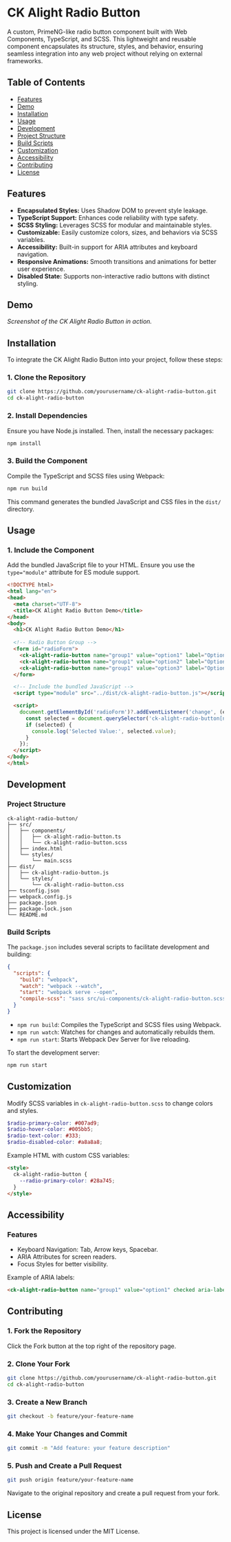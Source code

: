 # CK Alight Radio Button

A custom, PrimeNG-like radio button component built with Web Components, TypeScript, and SCSS. This lightweight and reusable component encapsulates its structure, styles, and behavior, ensuring seamless integration into any web project without relying on external frameworks.

## Table of Contents
- [Features](#features)
- [Demo](#demo)
- [Installation](#installation)
- [Usage](#usage)
- [Development](#development)
- [Project Structure](#project-structure)
- [Build Scripts](#build-scripts)
- [Customization](#customization)
- [Accessibility](#accessibility)
- [Contributing](#contributing)
- [License](#license)

## Features
- **Encapsulated Styles:** Uses Shadow DOM to prevent style leakage.
- **TypeScript Support:** Enhances code reliability with type safety.
- **SCSS Styling:** Leverages SCSS for modular and maintainable styles.
- **Customizable:** Easily customize colors, sizes, and behaviors via SCSS variables.
- **Accessibility:** Built-in support for ARIA attributes and keyboard navigation.
- **Responsive Animations:** Smooth transitions and animations for better user experience.
- **Disabled State:** Supports non-interactive radio buttons with distinct styling.

## Demo

*Screenshot of the CK Alight Radio Button in action.*

## Installation

To integrate the CK Alight Radio Button into your project, follow these steps:

### 1. Clone the Repository
```bash
git clone https://github.com/yourusername/ck-alight-radio-button.git
cd ck-alight-radio-button
```

### 2. Install Dependencies
Ensure you have Node.js installed. Then, install the necessary packages:
```bash
npm install
```

### 3. Build the Component
Compile the TypeScript and SCSS files using Webpack:
```bash
npm run build
```
This command generates the bundled JavaScript and CSS files in the `dist/` directory.

## Usage

### 1. Include the Component
Add the bundled JavaScript file to your HTML. Ensure you use the `type="module"` attribute for ES module support.
```html
<!DOCTYPE html>
<html lang="en">
<head>
  <meta charset="UTF-8">
  <title>CK Alight Radio Button Demo</title>
</head>
<body>
  <h1>CK Alight Radio Button Demo</h1>
  
  <!-- Radio Button Group -->
  <form id="radioForm">
    <ck-alight-radio-button name="group1" value="option1" label="Option 1" checked></ck-alight-radio-button>
    <ck-alight-radio-button name="group1" value="option2" label="Option 2"></ck-alight-radio-button>
    <ck-alight-radio-button name="group1" value="option3" label="Option 3" disabled></ck-alight-radio-button>
  </form>

  <!-- Include the bundled JavaScript -->
  <script type="module" src="../dist/ck-alight-radio-button.js"></script>

  <script>
    document.getElementById('radioForm')?.addEventListener('change', (e) => {
      const selected = document.querySelector('ck-alight-radio-button[name="group1"] input[type="radio"]:checked');
      if (selected) {
        console.log('Selected Value:', selected.value);
      }
    });
  </script>
</body>
</html>
```

## Development

### Project Structure
```
ck-alight-radio-button/
├── src/
│   ├── components/
│   │   ├── ck-alight-radio-button.ts
│   │   └── ck-alight-radio-button.scss
│   ├── index.html
│   └── styles/
│       └── main.scss
├── dist/
│   ├── ck-alight-radio-button.js
│   └── styles/
│       └── ck-alight-radio-button.css
├── tsconfig.json
├── webpack.config.js
├── package.json
├── package-lock.json
└── README.md
```

### Build Scripts
The `package.json` includes several scripts to facilitate development and building:
```json
{
  "scripts": {
    "build": "webpack",
    "watch": "webpack --watch",
    "start": "webpack serve --open",
    "compile-scss": "sass src/ui-components/ck-alight-radio-button.scss dist/styles/ck-alight-radio-button.css"
  }
}
```

- `npm run build`: Compiles the TypeScript and SCSS files using Webpack.
- `npm run watch`: Watches for changes and automatically rebuilds them.
- `npm run start`: Starts Webpack Dev Server for live reloading.

To start the development server:
```bash
npm run start
```

## Customization

Modify SCSS variables in `ck-alight-radio-button.scss` to change colors and styles.
```scss
$radio-primary-color: #007ad9;
$radio-hover-color: #005bb5;
$radio-text-color: #333;
$radio-disabled-color: #a8a8a8;
```

Example HTML with custom CSS variables:
```html
<style>
  ck-alight-radio-button {
    --radio-primary-color: #28a745;
  }
</style>
```

## Accessibility

### Features
- Keyboard Navigation: Tab, Arrow keys, Spacebar.
- ARIA Attributes for screen readers.
- Focus Styles for better visibility.

Example of ARIA labels:
```html
<ck-alight-radio-button name="group1" value="option1" checked aria-label="Option 1"></ck-alight-radio-button>
```

## Contributing

### 1. Fork the Repository
Click the Fork button at the top right of the repository page.

### 2. Clone Your Fork
```bash
git clone https://github.com/yourusername/ck-alight-radio-button.git
cd ck-alight-radio-button
```

### 3. Create a New Branch
```bash
git checkout -b feature/your-feature-name
```

### 4. Make Your Changes and Commit
```bash
git commit -m "Add feature: your feature description"
```

### 5. Push and Create a Pull Request
```bash
git push origin feature/your-feature-name
```

Navigate to the original repository and create a pull request from your fork.

## License
This project is licensed under the MIT License.

